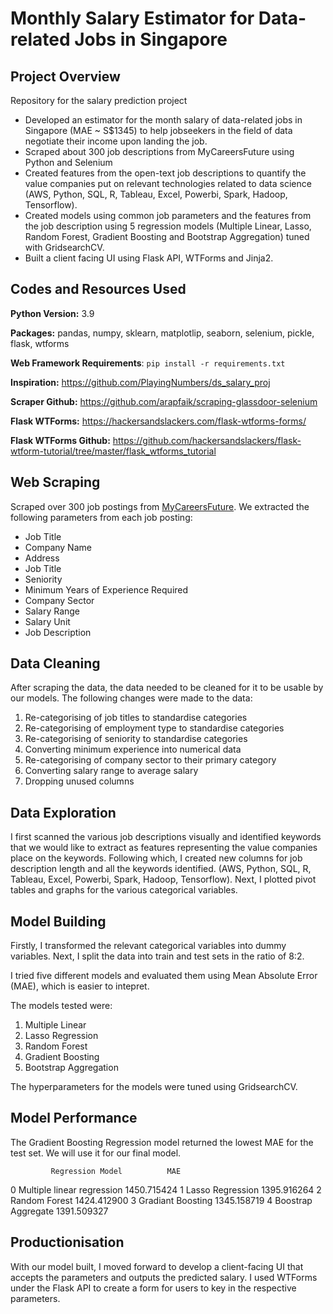 # Monthly Salary Estimator for Data-related Jobs in Singapore

## Project Overview

 Repository for the salary prediction project
 - Developed an estimator for the month salary of data-related jobs in Singapore (MAE ~ S$1345) to help jobseekers in the field of data negotiate their income upon landing the job.
 - Scraped about 300 job descriptions from MyCareersFuture using Python and Selenium
 - Created features from the open-text job descriptions to quantify the value companies put on relevant technologies related to data science (AWS, Python, SQL, R, Tableau, Excel, Powerbi, Spark, Hadoop, Tensorflow).
 - Created models using common job parameters and the features from the job description using 5 regression models (Multiple Linear, Lasso, Random Forest, Gradient Boosting and Bootstrap Aggregation) tuned with GridsearchCV.
 - Built a client facing UI using Flask API, WTForms and Jinja2. 

## Codes and Resources Used

**Python Version:** 3.9

**Packages:** pandas, numpy, sklearn, matplotlip, seaborn, selenium, pickle, flask, wtforms

**Web Framework Requirements**: ```pip install -r requirements.txt```

**Inspiration:** https://github.com/PlayingNumbers/ds_salary_proj

**Scraper Github:** https://github.com/arapfaik/scraping-glassdoor-selenium

**Flask WTForms:** https://hackersandslackers.com/flask-wtforms-forms/

**Flask WTForms Github:** https://github.com/hackersandslackers/flask-wtform-tutorial/tree/master/flask_wtforms_tutorial


## Web Scraping

Scraped over 300 job postings from [MyCareersFuture](https://www.mycareersfuture.gov.sg/). We extracted the following parameters from each job posting:
- Job Title
- Company Name
- Address
- Job Title
- Seniority
- Minimum Years of Experience Required
- Company Sector
- Salary Range
- Salary Unit
- Job Description

## Data Cleaning

After scraping the data, the data needed to be cleaned for it to be usable by our models. The following changes were made to the data:
1. Re-categorising of job titles to standardise categories
2. Re-categorising of employment type to standardise categories
3. Re-categorising of seniority to standardise categories
4. Converting minimum experience into numerical data
5. Re-categorising of company sector to their primary category
6. Converting salary range to average salary
7. Dropping unused columns

## Data Exploration

I first scanned the various job descriptions visually and identified keywords that we would like to extract as features representing the value companies place on the keywords. Following which, I created new columns for job description length and all the keywords identified. (AWS, Python, SQL, R, Tableau, Excel, Powerbi, Spark, Hadoop, Tensorflow). Next, I plotted pivot tables and graphs for the various categorical variables.

## Model Building

Firstly, I transformed the relevant categorical variables into dummy variables. Next, I split the data into train and test sets in the ratio of 8:2.

I tried five different models and evaluated them using Mean Absolute Error (MAE), which is easier to intepret.

The models tested were:
1. Multiple Linear
2. Lasso Regression
3. Random Forest
4. Gradient Boosting
5. Bootstrap Aggregation

The hyperparameters for the models were tuned using GridsearchCV.

## Model Performance

The Gradient Boosting Regression model returned the lowest MAE for the test set. We will use it for our final model.

             Regression Model          MAE
0  Multiple linear regression  1450.715424
1            Lasso Regression  1395.916264
2               Random Forest  1424.412900
3           Gradiant Boosting  1345.158719
4          Boostrap Aggregate  1391.509327

## Productionisation

With our model built, I moved forward to develop a client-facing UI that accepts the parameters and outputs the predicted salary. I used WTForms under the Flask API to create a form for users to key in the respective parameters. 
